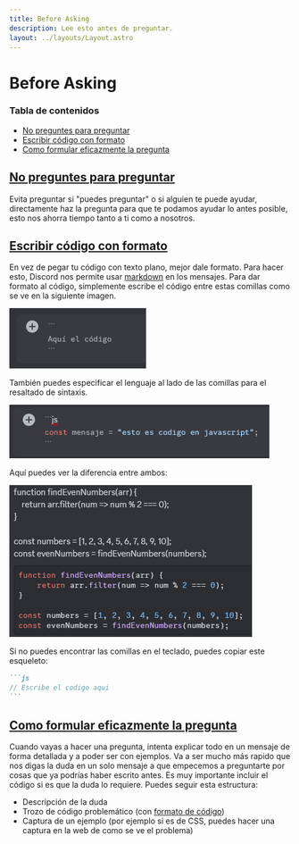 ```yaml
---
title: Before Asking
description: Lee esto antes de preguntar.
layout: ../layouts/Layout.astro
---
```


# Before Asking

### Tabla de contenidos

- [No preguntes para preguntar](#no-preguntes-para-preguntar)
- [Escribir código con formato](#escribir-codigo-con-formato)
- [Como formular eficazmente la pregunta](#como-formular-eficazmente-la-pregunta)

## [No preguntes para preguntar](#no-preguntes-para-preguntar)

Evita preguntar si "puedes preguntar" o si alguien te puede ayudar, directamente haz la pregunta para que te podamos ayudar lo antes posible, esto nos ahorra tiempo tanto a ti como a nosotros.

## [Escribir código con formato](#escribir-codigo-con-formato)

En vez de pegar tu código con texto plano, mejor dale formato. Para hacer esto, Discord nos permite usar [markdown](https://markdown.es/) en los mensajes. Para dar formato al código, simplemente escribe el código entre estas comillas como se ve en la siguiente imagen.

![Comillas con las que hay que envolver el codigo](../images/code-format-tutorial.png)

También puedes especificar el lenguaje al lado de las comillas para el resaltado de sintaxis.

![Comillas con las que hay que envolver el codigo junto a la especificación del lenguaje](../images/code-format-tutorial-lang.png)

Aquí puedes ver la diferencia entre ambos:

![Comparación entre codigo sin formatear y formateado](../images/code-format.png)

Si no puedes encontrar las comillas en el teclado, puedes copiar este esqueleto:

````md
```js
// Escribe el codigo aqui
```
````

## [Como formular eficazmente la pregunta](#como-formular-eficazmente-la-pregunta)

Cuando vayas a hacer una pregunta, intenta explicar todo en un mensaje de forma detallada y a poder ser con ejemplos. Va a ser mucho más rapido que nos digas la duda en un solo mensaje a que empecemos a preguntarte por cosas que ya podrías haber escrito antes. Es muy importante incluir el código si es que la duda lo requiere.
Puedes seguir esta estructura:

- Descripción de la duda
- Trozo de código problemático (con [formato de código](#escribir-codigo-con-formato))
- Captura de un ejemplo (por ejemplo si es de CSS, puedes hacer una captura en la web de como se ve el problema)
